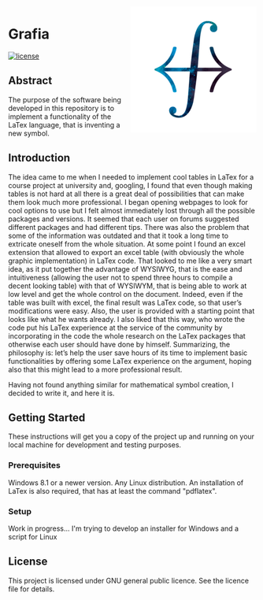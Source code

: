 ﻿<img src="icon.png" align="right" />



# Grafia



[![license](https://img.shields.io/badge/license-GPLv2+-lightgray.svg)](https://www.gnu.org/licenses/gpl.html)



## Abstract

The purpose of the software being developed in this repository is to implement a functionality of the LaTex language, that is inventing a new symbol.



## Introduction

The idea came to me when I needed to implement cool tables in LaTex for a course project at university and, googling, I found that even though making tables is not hard at all there is a great deal of possibilities that can make them look much more professional. I began opening webpages to look for cool options to use but I felt almost immediately lost through all the possible packages and versions. It seemed that each user on forums suggested different packages and had different tips. There was also the problem that some of the information was outdated and that it took a long time to extricate oneself from the whole situation. 
At some point I found an excel extension that allowed to export an excel table (with obviously the whole graphic implementation) in LaTex code. That looked to me like a very smart idea, as it put together the advantage of WYSIWYG, that is the ease and intuitiveness (allowing the user not to spend three hours to compile a decent looking table) with that of WYSIWYM, that is being able to work at low level and get the whole control on the document. Indeed, even if the table was built with excel, the final result was LaTex code, so that user’s modifications were easy. Also, the user is provided with a starting point that looks like what he wants already. I also liked that this way, who wrote the code put his LaTex experience at the service of the community by incorporating in the code the whole research on the LaTex packages that otherwise each user should have done by himself.
Summarizing, the philosophy is: let’s help the user save hours of its time to implement basic functionalities by offering some LaTex experience on the argument, hoping also that this might lead to a more professional result.

Having not found anything similar for mathematical symbol creation, I decided to write it, and here it is.



## Getting Started

These instructions will get you a copy of the project up and running on your local machine for development and testing purposes.



### Prerequisites

Windows 8.1 or a newer version. Any Linux distribution. An installation of LaTex is also required, that has at least the command "pdflatex".



### Setup

Work in progress... I'm trying to develop an installer for Windows and a script for Linux



## License

This project is licensed under GNU general public licence. See the licence file for details.
